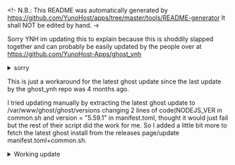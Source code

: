 <!-
N.B.: This README was automatically generated by https://github.com/YunoHost/apps/tree/master/tools/README-generator
It shall NOT be edited by hand.
->

Sorry YNH im updating this to explain because this is shoddily slapped together and can probably be easily updated by the people over at https://github.com/YunoHost-Apps/ghost_ynh

<details>
  <summary>sorry</summary>
[ericAndre - Copy.webm](https://github.com/slbillups/ghost_ynh/assets/112226699/2542eecc-0955-4604-b6c4-0715733dbd26)
</details>


This is just a workaround for the latest ghost update since the last update by the ghost_ynh repo was 4 months ago.

I tried updating manually by extracting the latest ghost update to /var/www/ghost/ghost/versions changing 2 lines of code(NODEJS_VER in common.sh and version = "5.59.1" in manifest.toml, thought it would just fail but the rest of their script did the work for me. So I added a little bit more to fetch the latest ghost install from the releases page/update manifest.toml+common.sh.
<details>
  <summary>Working update</summary>

![Untitled](https://github.com/slbillups/ghost_ynh/assets/112226699/413cf6d8-27ff-44f1-9897-d0f86140bd2d)


![Screenshot 2023-05-09 051950](https://github.com/slbillups/ghost_ynh/assets/112226699/ef9e0437-b0f5-408e-81bd-4499bf9fee40)
</details>
